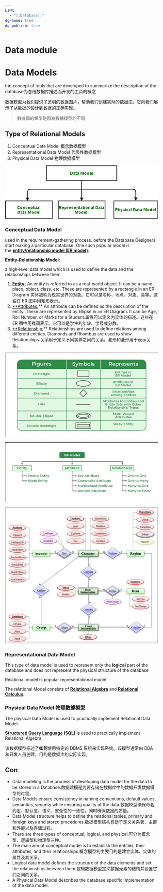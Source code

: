 ```yaml
---
LINK:
  - "[[Database]]"
dg-home: true
dg-publish: true
---
```

# Data module

# **Data Models**

the concept of tools that are developed to summarize the description of the database为总结数据库描述而开发的工具的概念

数据模型为我们提供了透明的数据图片，帮助我们创建实际的数据库。它向我们展示了从数据的设计到数据的正确实现。

> 數據庫的類型是因為數據模型的不同
> 

## Type of Relational Models

1. Conceptual Data Model 概念数据模型
2. Representational Data Model 代表性数据模型
3. Physical Data Model 物理数据模型

![image.png](Data%20module%201539347d19904737a670f6edfde50d42/image.png)

### **Conceptual Data Model**

used in the requirement-gathering process. before the Database Designers start making a particular database. One such popular model is the [**entity/relationship model (ER model)**](https://www.geeksforgeeks.org/introduction-of-er-model/).

**Entity-Relationship Model:**

a high-level data model which is used to define the data and the relationships between them

1. [**Entity:**](https://www.geeksforgeeks.org/difference-between-entity-entity-set-and-entity-type/) An entity is referred to as a real-world object. It can be a name, place, object, class, etc. These are represented by a rectangle in an ER Diagram.实体被称为现实世界的对象。它可以是名称、地点、对象、类等。这些在 ER 图中用矩形表示。
2. [**Attributes:](https://www.geeksforgeeks.org/types-of-attributes-in-er-model/)** An attribute can be defined as the description of the entity. These are represented by Ellipse in an ER Diagram. It can be Age, Roll Number, or Marks for a Student.属性可以定义为实体的描述。这些在 ER 图中用椭圆表示。它可以是学生的年龄、学号或分数。
3. [**Relationship:](https://www.geeksforgeeks.org/relationships-in-er-model/)** Relationships are used to define relations among different entities. Diamonds and Rhombus are used to show Relationships.关系用于定义不同实体之间的关系。菱形和菱形用于表示关系。

![image.png](Data%20module%201539347d19904737a670f6edfde50d42/image%201.png)

![image.png](Data%20module%201539347d19904737a670f6edfde50d42/image%202.png)

![image.png](Data%20module%201539347d19904737a670f6edfde50d42/image%203.png)

### Representational Data Model

This type of data model is used to represent only the **logical** part of the database and does not represent the physical structure of the database

Relational model is popular representational model

The relational Model consists of [**Relational Algebra**](https://www.geeksforgeeks.org/introduction-of-relational-algebra-in-dbms/) and [**Relational Calculus**](https://www.geeksforgeeks.org/tuple-relational-calculus-trc-in-dbms/).

### **Physical Data Model 物理數據模型**

The physical Data Model is used to practically implement Relational Data Model.

[**Structured Query Language (SQL)**](https://www.geeksforgeeks.org/structured-query-language/) is used to practically implement Relational Algebra.

该数据模型描述了**如何**使用特定的 DBMS 系统来实现系统。该模型通常由 DBA 和开发人员创建。目的是数据库的实际实现。

## Con

- Data modeling is the process of developing data model for the data to be stored in a Database.数据建模是为要存储在数据库中的数据开发数据模型的过程。
- Data Models ensure consistency in naming conventions, default values, semantics, security while ensuring quality of the data.数据模型确保命名约定、默认值、语义、安全性的一致性，同时确保数据的质量。
- Data Model structure helps to define the relational tables, primary and foreign keys and stored procedures.数据模型结构有助于定义关系表、主键和外键以及存储过程。
- There are three types of conceptual, logical, and physical.可分为概念型、逻辑型和物理型三种。
- The main aim of conceptual model is to establish the entities, their attributes, and their relationships.概念模型的主要目的是建立实体、实体的属性及其关系。
- Logical data model defines the structure of the data elements and set the relationships between them.逻辑数据模型定义数据元素的结构并设置它们之间的关系。
- A Physical Data Model describes the database specific implementation of the data model.